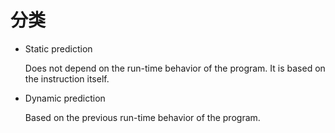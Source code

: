 # 分类

- Static prediction

  Does not depend on the run-time behavior of the program. It is based on the instruction itself.
- Dynamic prediction

  Based on the previous run-time behavior of the program.
